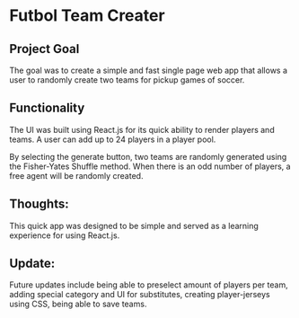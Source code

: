 # Futbol Team Creater

## Project Goal

The goal was to create a simple and fast single page web app that allows a user to randomly create two teams for pickup games of soccer.

<!-- [https://damparo.github.io/react-team-creater/] -->

## Functionality

The UI was built using React.js for its quick ability to render players and teams.  A user can 
add up to 24 players in a player pool.

By selecting the generate button, two teams are randomly generated using the Fisher-Yates Shuffle method.  When there is an odd number of players, a free agent will be randomly created.

## Thoughts:
This quick app was designed to be simple and served as a learning experience for using React.js.

## Update:
Future updates include being able to preselect amount of players per team, adding special category and UI for substitutes, creating player-jerseys using CSS, being able to save teams.